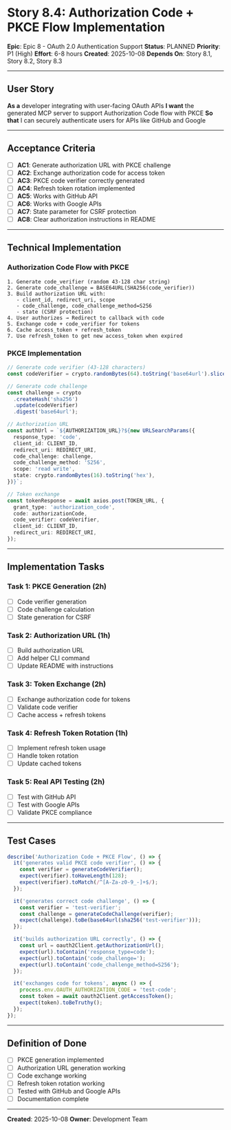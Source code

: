 # Story 8.4: Authorization Code + PKCE Flow Implementation

**Epic**: Epic 8 - OAuth 2.0 Authentication Support
**Status**: PLANNED
**Priority**: P1 (High)
**Effort**: 6-8 hours
**Created**: 2025-10-08
**Depends On**: Story 8.1, Story 8.2, Story 8.3

---

## User Story

**As a** developer integrating with user-facing OAuth APIs
**I want** the generated MCP server to support Authorization Code flow with PKCE
**So that** I can securely authenticate users for APIs like GitHub and Google

---

## Acceptance Criteria

- [ ] **AC1**: Generate authorization URL with PKCE challenge
- [ ] **AC2**: Exchange authorization code for access token
- [ ] **AC3**: PKCE code verifier correctly generated
- [ ] **AC4**: Refresh token rotation implemented
- [ ] **AC5**: Works with GitHub API
- [ ] **AC6**: Works with Google APIs
- [ ] **AC7**: State parameter for CSRF protection
- [ ] **AC8**: Clear authorization instructions in README

---

## Technical Implementation

### Authorization Code Flow with PKCE

```
1. Generate code_verifier (random 43-128 char string)
2. Generate code_challenge = BASE64URL(SHA256(code_verifier))
3. Build authorization URL with:
   - client_id, redirect_uri, scope
   - code_challenge, code_challenge_method=S256
   - state (CSRF protection)
4. User authorizes → Redirect to callback with code
5. Exchange code + code_verifier for tokens
6. Cache access_token + refresh_token
7. Use refresh_token to get new access_token when expired
```

### PKCE Implementation

```typescript
// Generate code verifier (43-128 characters)
const codeVerifier = crypto.randomBytes(64).toString('base64url').slice(0, 128);

// Generate code challenge
const challenge = crypto
  .createHash('sha256')
  .update(codeVerifier)
  .digest('base64url');

// Authorization URL
const authUrl = `${AUTHORIZATION_URL}?${new URLSearchParams({
  response_type: 'code',
  client_id: CLIENT_ID,
  redirect_uri: REDIRECT_URI,
  code_challenge: challenge,
  code_challenge_method: 'S256',
  scope: 'read write',
  state: crypto.randomBytes(16).toString('hex'),
})}`;

// Token exchange
const tokenResponse = await axios.post(TOKEN_URL, {
  grant_type: 'authorization_code',
  code: authorizationCode,
  code_verifier: codeVerifier,
  client_id: CLIENT_ID,
  redirect_uri: REDIRECT_URI,
});
```

---

## Implementation Tasks

### Task 1: PKCE Generation (2h)
- [ ] Code verifier generation
- [ ] Code challenge calculation
- [ ] State generation for CSRF

### Task 2: Authorization URL (1h)
- [ ] Build authorization URL
- [ ] Add helper CLI command
- [ ] Update README with instructions

### Task 3: Token Exchange (2h)
- [ ] Exchange authorization code for tokens
- [ ] Validate code verifier
- [ ] Cache access + refresh tokens

### Task 4: Refresh Token Rotation (1h)
- [ ] Implement refresh token usage
- [ ] Handle token rotation
- [ ] Update cached tokens

### Task 5: Real API Testing (2h)
- [ ] Test with GitHub API
- [ ] Test with Google APIs
- [ ] Validate PKCE compliance

---

## Test Cases

```typescript
describe('Authorization Code + PKCE Flow', () => {
  it('generates valid PKCE code verifier', () => {
    const verifier = generateCodeVerifier();
    expect(verifier).toHaveLength(128);
    expect(verifier).toMatch(/^[A-Za-z0-9_-]+$/);
  });

  it('generates correct code challenge', () => {
    const verifier = 'test-verifier';
    const challenge = generateCodeChallenge(verifier);
    expect(challenge).toBe(base64url(sha256('test-verifier')));
  });

  it('builds authorization URL correctly', () => {
    const url = oauth2Client.getAuthorizationUrl();
    expect(url).toContain('response_type=code');
    expect(url).toContain('code_challenge=');
    expect(url).toContain('code_challenge_method=S256');
  });

  it('exchanges code for tokens', async () => {
    process.env.OAUTH_AUTHORIZATION_CODE = 'test-code';
    const token = await oauth2Client.getAccessToken();
    expect(token).toBeTruthy();
  });
});
```

---

## Definition of Done

- [ ] PKCE generation implemented
- [ ] Authorization URL generation working
- [ ] Code exchange working
- [ ] Refresh token rotation working
- [ ] Tested with GitHub and Google APIs
- [ ] Documentation complete

---

**Created**: 2025-10-08
**Owner**: Development Team
